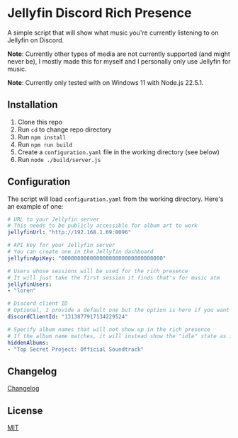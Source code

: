 # Jellyfin Discord Rich Presence
A simple script that will show what music you're currently listening to on Jellyfin on Discord.

**Note**: Currently other types of media are not currently supported (and might never be), I mostly made this for myself and I personally only use Jellyfin for music.

**Note**: Currently only tested with on Windows 11 with Node.js 22.5.1.

## Installation

1. Clone this repo
2. Run `cd` to change repo directory
3. Run `npm install`
4. Run `npm run build`
5. Create a `configuration.yaml` file in the working directory (see below)
6. Run `node ./build/server.js`

## Configuration
The script will load `configuration.yaml` from the working directory. Here's an example of one:
```yaml
# URL to your Jellyfin server
# This needs to be publicly accessible for album art to work
jellyfinUrl: "http://192.168.1.69:8096"

# API key for your Jellyfin server
# You can create one in the Jellyfin dashboard
jellyfinApiKey: "00000000000000000000000000000000"

# Users whose sessions will be used for the rich presence
# It will just take the first session it finds that's for music atm
jellyfinUsers:
- "loren"

# Discord client ID
# Optional, I provide a default one but the option is here if you want to use your own
discordClientId: "1313877917134229524"

# Specify album names that will not show up in the rich presence
# If the album name matches, it will instead show the "idle" state as if you weren't listening to anything
hiddenAlbums:
- "Top Secret Project: Official Soundtrack"
```

## Changelog
[Changelog](https://github.com/duckdotapk/jellyfin-discord-rich-presence/blob/main/CHANGELOG.md)

## License
[MIT](https://github.com/duckdotapk/jellyfin-discord-rich-presence/blob/main/LICENSE.md)